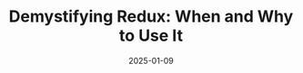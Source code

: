 ---
title: "Demystifying Redux: When and Why to Use It"
date: "2025-01-09"
presenter: "Tylah Kapa"
summary: "Tylah Kapa provides a candid and practical overview of Redux, a popular state management library for JavaScript applications. Acknowledging the initial confusion many developers face, Tylah unpacks Redux's purpose and demonstrates its usage through relatable examples. The talk addresses common questions, including when to use Redux and how it compares to alternative state management approaches, offering clarity for developers navigating this critical tool."
tags: ["Redux", "state management", "Blazor", "Fluxor", "frontend development", "web applications"]
videoUrl: "https://sswcom-my.sharepoint.com/:v:/r/personal/samwagner_ssw_com_au/Documents/Recordings/%F0%9F%8E%B1%20Knowledge%20sharing%20-%20Daniel,%20Matt%20and%20Vlad%20%F0%9F%A7%A0-20250109_123154-Meeting%20Recording.mp4?csf=1&web=1&e=1LA5Go&nav=eyJyZWZlcnJhbEluZm8iOnsicmVmZXJyYWxBcHAiOiJTdHJlYW1XZWJBcHAiLCJyZWZlcnJhbFZpZXciOiJTaGFyZURpYWxvZy1MaW5rIiwicmVmZXJyYWxBcHBQbGF0Zm9ybSI6IldlYiIsInJlZmVycmFsTW9kZSI6InZpZXcifX0%3D"
githubRepo: "https://github.com/tkapa/kapa.fluxor.testing"
---